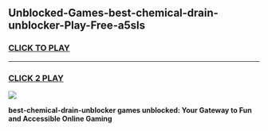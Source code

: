 
## Unblocked-Games-best-chemical-drain-unblocker-Play-Free-a5sls
<h3>
<a href="https://premium76.site?title=best-chemical-drain-unblocker&ref=18A1">CLICK TO PLAY</a></h3>
<hr>

<h3>
<a href="https://premium76.site?title=best-chemical-drain-unblocker&ref=18A1">CLICK 2 PLAY</a>
  
</h3>

<a href="https://premium76.site?title=best-chemical-drain-unblocker&ref=18A1"><img src="https://clearcache.store/games.png"></a>


**best-chemical-drain-unblocker games unblocked: Your Gateway to Fun and Accessible Online Gaming**
